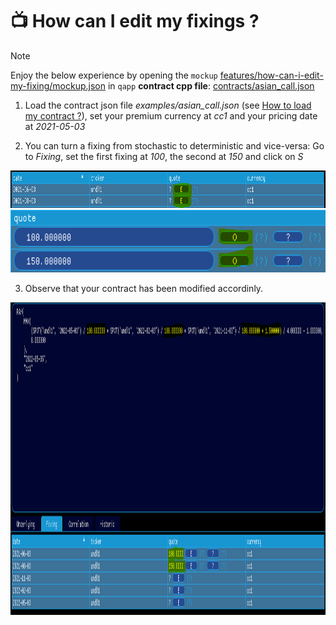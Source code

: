 # 📺 How can I edit my fixings ?

> [!NOTE]
> Enjoy the below experience by opening the `mockup` [features/how-can-i-edit-my-fixing/mockup.json](mockup.json) in `qapp`
<strong>contract cpp file</strong>: [contracts/asian_call.json](../contracts/asian_call.cpp)

1. Load the contract json file <em>examples/asian_call.json</em> (see [How to load my contract ?](../features/how-can-i-load-my-contract/doc.md)), set your premium currency at <em>cc1</em> and your pricing date at <em>2021-05-03</em>

2. You can turn a fixing from stochastic to deterministic and vice-versa: Go to <em>Fixing</em>, set the first fixing at <em>100</em>, the second at <em>150</em> and click on <em>S</em>

<div align="left">
  <div>
    <img src="captures/Capture1.PNG" width="1000" height="60"/>
  </div>
</div>
<div align="left">
  <div>
    <img src="captures/Capture2.PNG" width="1000" height="100"/>
  </div>
</div>

3. Observe that your contract has been modified accordinly.

<div align="left">
  <div>
    <img src="captures/Capture3.PNG" width="1000" height="500"/>
  </div>
</div>